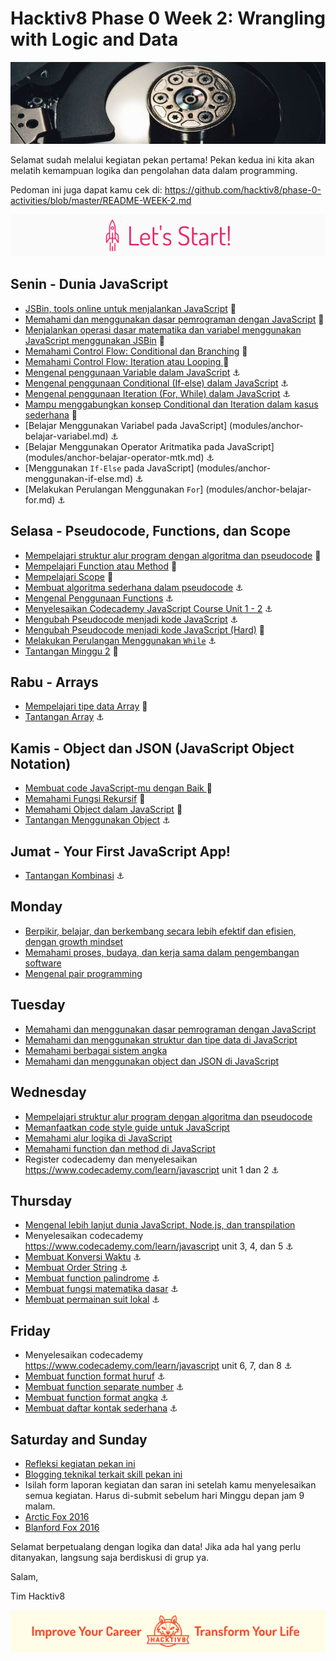 # Hacktiv8 Phase 0 Week 2: Wrangling with Logic and Data

![Header](assets/header-w2.jpg)

Selamat sudah melalui kegiatan pekan pertama! Pekan kedua ini kita akan melatih kemampuan logika dan pengolahan data dalam programming.

Pedoman ini juga dapat kamu cek di: <https://github.com/hacktiv8/phase-0-activities/blob/master/README-WEEK-2.md>

![Let's start!](assets/start.png)

## Senin - Dunia JavaScript

-  [JSBin, tools online untuk menjalankan JavaScript](http://jsbin.com/?js,console)
:wrench:
-  [Memahami dan menggunakan dasar pemrograman dengan JavaScript](https://github.com/hacktiv8/phase-0-activities/blob/master/modules/js-first-time.md)
:notebook_with_decorative_cover:
-  [Menjalankan operasi dasar matematika dan variabel menggunakan JavaScript menggunakan JSBin](https://github.com/hacktiv8/phase-0-activities/blob/master/modules/js-basics.md)
:notebook_with_decorative_cover:
-  [Memahami Control Flow: Conditional dan Branching](https://github.com/hacktiv8/phase-0-activities/blob/master/modules/js-basics.md)
:notebook_with_decorative_cover:
-  [Memahami Control Flow: Iteration atau Looping ](https://github.com/hacktiv8/phase-0-activities/blob/master/modules/js-basics.md)
:notebook_with_decorative_cover:
-  [Mengenal penggunaan Variable dalam JavaScript](https://github.com/hacktiv8/phase-0-activities/blob/master/modules/js-basics.md)
:anchor:
-  [Mengenal penggunaan Conditional (If-else) dalam JavaScript](https://github.com/hacktiv8/phase-0-activities/blob/master/modules/js-basics.md)
:anchor:
-  [Mengenal penggunaan Iteration (For, While) dalam JavaScript](https://github.com/hacktiv8/phase-0-activities/blob/master/modules/js-basics.md)
:anchor:
-  [Mampu menggabungkan konsep Conditional dan Iteration dalam kasus sederhana](https://github.com/hacktiv8/phase-0-activities/blob/master/modules/js-basics.md)
:rocket:
-  [Belajar Menggunakan Variabel pada JavaScript] (modules/anchor-belajar-variabel.md)
:anchor:
-  [Belajar Menggunakan Operator Aritmatika pada JavaScript] (modules/anchor-belajar-operator-mtk.md)
:anchor:
-  [Menggunakan `If-Else` pada JavaScript] (modules/anchor-menggunakan-if-else.md)
:anchor:
-  [Melakukan Perulangan Menggunakan `For`] (modules/anchor-belajar-for.md)
:anchor:

## Selasa - Pseudocode, Functions, dan Scope

-  [Mempelajari struktur alur program dengan algoritma dan pseudocode](https://github.com/hacktiv8/phase-0-activities/blob/master/modules/algorithm-pseudocode.md)
:notebook_with_decorative_cover:
-  [Mempelajari Function atau Method](https://github.com/hacktiv8/phase-0-activities/blob/master/modules/js-function-method.md)
:notebook_with_decorative_cover:
-  [Mempelajari Scope](https://github.com/hacktiv8/phase-0-activities/blob/master/modules/js-scope.md)
:notebook_with_decorative_cover:
-  [Membuat algoritma sederhana dalam pseudocode](https://github.com/hacktiv8/phase-0-activities/blob/master/modules/algorithm-pseudocode.md)
:anchor:
-  [Mengenal Penggunaan Functions](https://github.com/hacktiv8/phase-0-activities/blob/master/modules/js-basics.md)
:anchor:
-  [Menyelesaikan Codecademy JavaScript Course Unit 1 - 2](https://github.com/hacktiv8/phase-0-activities/blob/master/modules/js-basics.md)
:anchor:
-  [Mengubah Pseudocode menjadi kode JavaScript](https://github.com/hacktiv8/phase-0-activities/blob/master/modules/algorithm-pseudocode.md)
:anchor:
-  [Mengubah Pseudocode menjadi kode JavaScript (Hard)](https://github.com/hacktiv8/phase-0-activities/blob/master/modules/algorithm-pseudocode.md)
:rocket:
-  [Melakukan Perulangan Menggunakan `While`](modules/anchor-belajar-while.md)
:anchor:
-  [Tantangan Minggu 2](modules/challenge-week2.md)
:rocket:

## Rabu - Arrays
-  [Mempelajari tipe data Array](https://github.com/hacktiv8/phase-0-activities/blob/master/modules/js-array.md)
:notebook_with_decorative_cover:
-  [Tantangan Array](https://github.com/hacktiv8/phase-0-activities/blob/master/modules/algorithm-pseudocode.md)
:anchor:

## Kamis - Object dan JSON (JavaScript Object Notation)
-  [Membuat code JavaScript-mu dengan Baik ](https://github.com/hacktiv8/phase-0-activities/blob/master/modules/js-code-style.md)
:notebook_with_decorative_cover:
-  [Memahami Fungsi Rekursif](https://github.com/hacktiv8/phase-0-activities/blob/master/modules/js-object-json.md)
:notebook_with_decorative_cover:
-  [Memahami Object dalam JavaScript](https://github.com/hacktiv8/phase-0-activities/blob/master/modules/js-object-json.md)
:notebook_with_decorative_cover:
-  [Tantangan Menggunakan Object](https://github.com/hacktiv8/phase-0-activities/blob/master/modules/algorithm-pseudocode.md)
:anchor:

## Jumat - Your First JavaScript App!

-  [Tantangan Kombinasi](https://github.com/hacktiv8/phase-0-activities/blob/master/modules/algorithm-pseudocode.md)
:anchor:


## Monday

-  [Berpikir, belajar, dan berkembang secara lebih efektif dan efisien, dengan growth mindset](https://github.com/hacktiv8/phase-0-activities/blob/master/modules/thinking.md)
-  [Memahami proses, budaya, dan kerja sama dalam pengembangan software](https://github.com/hacktiv8/phase-0-activities/blob/master/modules/software-culture-teamwork.md)
-  [Mengenal pair programming](https://github.com/hacktiv8/phase-0-activities/blob/master/modules/pair-programming.md)


## Tuesday

-  [Memahami dan menggunakan dasar pemrograman dengan JavaScript](https://github.com/hacktiv8/phase-0-activities/blob/master/modules/js-basics.md)
-  [Memahami dan menggunakan struktur dan tipe data di JavaScript](https://github.com/hacktiv8/phase-0-activities/blob/master/modules/js-data.md)
-  [Memahami berbagai sistem angka](https://github.com/hacktiv8/phase-0-activities/blob/master/modules/number-system.md)
-  [Memahami dan menggunakan object dan JSON di JavaScript](https://github.com/hacktiv8/phase-0-activities/blob/master/modules/js-object-json.md)

## Wednesday

-  [Mempelajari struktur alur program dengan algoritma dan pseudocode](https://github.com/hacktiv8/phase-0-activities/blob/master/modules/algorithm-pseudocode.md)
-  [Memanfaatkan code style guide untuk JavaScript](https://github.com/hacktiv8/phase-0-activities/blob/master/modules/js-code-style.md)
-  [Memahami alur logika di JavaScript](https://github.com/hacktiv8/phase-0-activities/blob/master/modules/js-logic.md)
-  [Memahami function dan method di JavaScript](https://github.com/hacktiv8/phase-0-activities/blob/master/modules/js-function-method.md)
-  Register codecademy dan menyelesaikan https://www.codecademy.com/learn/javascript unit 1 dan 2 :anchor:

## Thursday
-  [Mengenal lebih lanjut dunia JavaScript, Node.js, dan transpilation](https://github.com/hacktiv8/phase-0-activities/blob/master/modules/js-world.md)
-  Menyelesaikan codecademy https://www.codecademy.com/learn/javascript unit 3, 4, dan 5  :anchor:
-  [Membuat Konversi Waktu](https://github.com/hacktiv8/phase-0-activities/blob/master/modules/konversi-waktu.md) :anchor:
-  [Membuat Order String](https://github.com/hacktiv8/phase-0-activities/blob/master/modules/order-string.md) :anchor:
-  [Membuat function palindrome](https://github.com/hacktiv8/phase-0-activities/blob/master/modules/palindrome.md) :anchor:
-  [Membuat fungsi matematika dasar](https://github.com/hacktiv8/phase-0-activities/blob/master/modules/math-basics.md) :anchor:
-  [Membuat permainan suit lokal](https://github.com/hacktiv8/phase-0-activities/blob/master/modules/rock-paper-scissors.md) :anchor:

## Friday

-  Menyelesaikan codecademy https://www.codecademy.com/learn/javascript unit 6, 7, dan 8  :anchor:
-  [Membuat function format huruf](https://github.com/hacktiv8/phase-0-activities/blob/master/modules/format-huruf.md) :anchor:
-  [Membuat function separate number](https://github.com/hacktiv8/phase-0-activities/blob/master/modules/separate-number.md) :anchor:
-  [Membuat function format angka](https://github.com/hacktiv8/phase-0-activities/blob/master/modules/format-angka.md) :anchor:
-  [Membuat daftar kontak sederhana](https://github.com/hacktiv8/phase-0-activities/blob/master/modules/contact-list.md) :anchor:

## Saturday and Sunday

-  [Refleksi kegiatan pekan ini](https://github.com/hacktiv8/phase-0-activities/blob/master/modules/reflection.md)
-  [Blogging teknikal terkait skill pekan ini](https://github.com/hacktiv8/phase-0-activities/blob/master/modules/blog.md)
-  Isilah form laporan kegiatan dan saran ini setelah kamu menyelesaikan semua kegiatan. Harus di-submit sebelum hari Minggu depan jam 9 malam.
  - [Arctic Fox 2016](https://airtable.com/shrGG9YTJkEBL7QaG)
  - [Blanford Fox 2016](https://airtable.com/shrZ2Ufijy6400Yea)

Selamat berpetualang dengan logika dan data! Jika ada hal yang perlu ditanyakan, langsung saja berdiskusi di grup ya.

Salam,

Tim Hacktiv8

![Hacktiv8 Banner](assets/banner.png)
